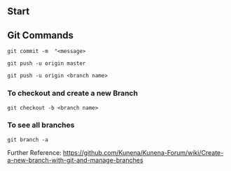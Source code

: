 ## Start

## Git Commands

```
git commit -m  "<message>
```
```
git push -u origin master
```
  
```
git push -u origin <branch name>
```
  
### To checkout and create a new Branch

```
git checkout -b <branch name>
```
  
### To see all branches

```
git branch -a
```

Further Reference: https://github.com/Kunena/Kunena-Forum/wiki/Create-a-new-branch-with-git-and-manage-branches


